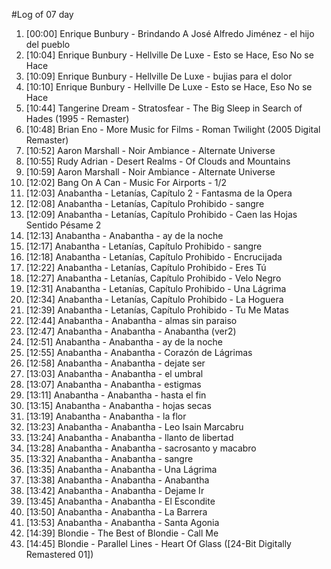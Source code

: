 #Log of 07 day

1. [00:00] Enrique Bunbury - Brindando A José Alfredo Jiménez - el hijo del pueblo
1. [10:04] Enrique Bunbury - Hellville De Luxe - Esto se Hace, Eso No se Hace
1. [10:09] Enrique Bunbury - Hellville De Luxe - bujias para el dolor
1. [10:10] Enrique Bunbury - Hellville De Luxe - Esto se Hace, Eso No se Hace
1. [10:44] Tangerine Dream - Stratosfear - The Big Sleep in Search of Hades (1995 - Remaster)
1. [10:48] Brian Eno - More Music for Films - Roman Twilight (2005 Digital Remaster)
1. [10:52] Aaron Marshall - Noir Ambiance - Alternate Universe
1. [10:55] Rudy Adrian - Desert Realms - Of Clouds and Mountains
1. [10:59] Aaron Marshall - Noir Ambiance - Alternate Universe
1. [12:02] Bang On A Can - Music For Airports - 1/2
1. [12:03] Anabantha - Letanías, Capítulo 2 - Fantasma de la Opera
1. [12:08] Anabantha - Letanías, Capítulo Prohibido - sangre
1. [12:09] Anabantha - Letanías, Capítulo Prohibido - Caen las Hojas Sentido Pésame 2
1. [12:13] Anabantha - Anabantha - ay de la noche
1. [12:17] Anabantha - Letanías, Capítulo Prohibido - sangre
1. [12:18] Anabantha - Letanías, Capítulo Prohibido - Encrucijada
1. [12:22] Anabantha - Letanías, Capítulo Prohibido - Eres Tú
1. [12:27] Anabantha - Letanías, Capítulo Prohibido - Velo Negro
1. [12:31] Anabantha - Letanías, Capítulo Prohibido - Una Lágrima
1. [12:34] Anabantha - Letanías, Capítulo Prohibido - La Hoguera
1. [12:39] Anabantha - Letanías, Capítulo Prohibido - Tu Me Matas
1. [12:44] Anabantha - Anabantha - almas sin paraiso
1. [12:47] Anabantha - Anabantha - Anabantha (ver2)
1. [12:51] Anabantha - Anabantha - ay de la noche
1. [12:55] Anabantha - Anabantha - Corazón de Lágrimas
1. [12:58] Anabantha - Anabantha - dejate ser
1. [13:03] Anabantha - Anabantha - el umbral
1. [13:07] Anabantha - Anabantha - estigmas
1. [13:11] Anabantha - Anabantha - hasta el fin
1. [13:15] Anabantha - Anabantha - hojas secas
1. [13:19] Anabantha - Anabantha - la flor
1. [13:23] Anabantha - Anabantha - Leo Isain Marcabru
1. [13:24] Anabantha - Anabantha - llanto de libertad
1. [13:28] Anabantha - Anabantha - sacrosanto y macabro
1. [13:32] Anabantha - Anabantha - sangre
1. [13:35] Anabantha - Anabantha - Una Lágrima
1. [13:38] Anabantha - Anabantha - Anabantha
1. [13:42] Anabantha - Anabantha - Dejame Ir
1. [13:45] Anabantha - Anabantha - El Escondite
1. [13:50] Anabantha - Anabantha - La Barrera
1. [13:53] Anabantha - Anabantha - Santa Agonia
1. [14:39] Blondie - The Best of Blondie - Call Me
1. [14:45] Blondie - Parallel Lines - Heart Of Glass ([24-Bit Digitally Remastered 01])
